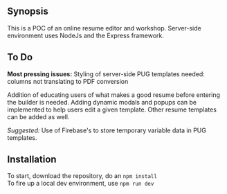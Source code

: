 ## Synopsis

This is a POC of an online resume editor and workshop. Server-side environment uses NodeJs and the Express framework.

## To Do

 **Most pressing issues:** Styling of server-side PUG templates needed: columns not translating to PDF conversion
 <p>
Addition of educating users of what makes a good resume before entering the builder is needed. Adding dynamic modals and popups can be implemented to help users edit a given template. Other resume templates can be added as well.
 </p>

*Suggested:* Use of Firebase's to store temporary variable data in PUG templates.

## Installation

To start, download the repository, do an `npm install`
<br/>
To fire up a local dev environment, use `npm run dev`
